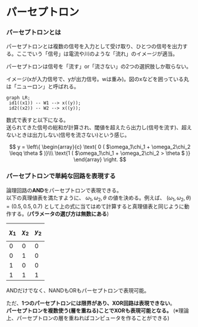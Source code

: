 # パーセプトロン

### パーセプトロンとは
パーセプトロンとは複数の信号を入力として受け取り、ひとつの信号を出力する。ここでいう「信号」は電流や川のような「流れ」のイメージが適当。

パーセプトロンは信号を「流す」or「流さない」の2つの選択肢しか取らない。

イメージ(xが入力信号で、yが出力信号。wは重み)。図のxなどを囲っている丸は「ニューロン」と呼ばれる。
```mermaid
graph LR;
 id1((x1)) -- W1 --> x((y));
 id2((x2)) -- W2 --> x((y));
```



数式で表すと以下になる。<br>
送られてきた信号の総和が計算され、閾値を超えたら出力し(信号を流す)、超えないときは出力しない(信号を流さない)という感じ。

$$
y =
\left\{
  \begin{array}{c}
    \text{ 0 ( $\omega_1\chi_1 + \omega_2\chi_2 \leqq \theta $ )}\\\
    \text{1 ( $\omega_1\chi_1 + \omega_2\chi_2 > \theta $ )}
  \end{array}
\right.
$$


### パーセプトロンで単純な回路を表現する
論理回路の**AND**をパーセプトロンで表現できる。<br>
以下の真理値表を満たすように、 $\omega_1, \omega_2, \theta$ の値を決める。例えば、 $(\omega_1, \omega_2, \theta) = (0.5, 0.5, 0.7)$ として上の式に当てはめて計算すると真理値表と同じように動作する。(**パラメータの選び方は無数にある**)


| $$\chi_1$$ | $$\chi_2$$ | $$y_2$$ |
| ------------- | ------------- | --- |
|0  | 0 | 0 |
| 0  | 1 | 0 |
| 1  | 0 | 0 |
| 1  | 1 | 1 |


ANDだけでなく、NANDもORもパーセプトロンで表現可能。

ただ、**1つのパーセプトロンには限界があり、XOR回路は表現できない**。<br>
**パーセプトロンを複数使う(層を重ねる)ことでXORも表現可能となる。**
(※理論上、パーセプトロンの層を重ねればコンピュータを作ることができる)
